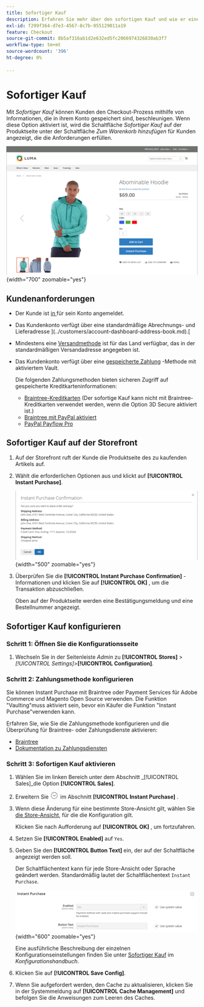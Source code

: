```yaml
---
title: Sofortiger Kauf
description: Erfahren Sie mehr über den sofortigen Kauf und wie er einen schnellen Checkout für registrierte Kundenkonten bieten kann.
exl-id: f299f364-d7e3-4567-8c7b-955129011a19
feature: Checkout
source-git-commit: 8b5af316ab1d2e632ed5fc2066974326830ab3f7
workflow-type: tm+mt
source-wordcount: '396'
ht-degree: 0%

---
```


# Sofortiger Kauf

Mit _Sofortiger Kauf_ können Kunden den Checkout-Prozess mithilfe von Informationen, die in ihrem Konto gespeichert sind, beschleunigen. Wenn diese Option aktiviert ist, wird die Schaltfläche _Sofortiger Kauf_ auf der Produktseite unter der Schaltfläche _Zum Warenkorb hinzufügen_ für Kunden angezeigt, die die Anforderungen erfüllen.

![Produktseite mit der Option &quot;Sofortiger Kauf&quot;angezeigt](./assets/storefront-checkout-instant-purchase.png){width="700" zoomable="yes"}

## Kundenanforderungen

- Der Kunde ist [in ](../customers/customer-sign-in.md) für sein Konto angemeldet.

- Das Kundenkonto verfügt über eine standardmäßige Abrechnungs- und Lieferadresse ](../customers/account-dashboard-address-book.md).[

- Mindestens eine [Versandmethode](delivery.md) ist für das Land verfügbar, das in der standardmäßigen Versandadresse angegeben ist.

- Das Kundenkonto verfügt über eine [gespeicherte Zahlung](../stores-purchase/stored-payment-methods.md) -Methode mit aktiviertem Vault.

  Die folgenden Zahlungsmethoden bieten sicheren Zugriff auf gespeicherte Kreditkarteninformationen:

   - [Braintree-Kreditkarten](braintree.md) (Der sofortige Kauf kann nicht mit Braintree-Kreditkarten verwendet werden, wenn die Option 3D Secure aktiviert ist.)
   - [Braintree mit PayPal aktiviert](braintree.md)
   - [PayPal Payflow Pro](paypal-payflow-pro.md)

## Sofortiger Kauf auf der Storefront

1. Auf der Storefront ruft der Kunde die Produktseite des zu kaufenden Artikels auf.

1. Wählt die erforderlichen Optionen aus und klickt auf **[!UICONTROL Instant Purchase]**.

   ![Bestätigungsdialogfeld zur Bestätigung des sofortigen Kaufs](./assets/storefront-checkout-instant-purchase-confirmation.png){width="500" zoomable="yes"}

1. Überprüfen Sie die **[!UICONTROL Instant Purchase Confirmation]** -Informationen und klicken Sie auf **[!UICONTROL OK]** , um die Transaktion abzuschließen.

   Oben auf der Produktseite werden eine Bestätigungsmeldung und eine Bestellnummer angezeigt.

## Sofortiger Kauf konfigurieren

### Schritt 1: Öffnen Sie die Konfigurationsseite

1. Wechseln Sie in der Seitenleiste _Admin_ zu **[!UICONTROL Stores]** > _[!UICONTROL Settings]_>**[!UICONTROL Configuration]**.

### Schritt 2: Zahlungsmethode konfigurieren

Sie können Instant Purchase mit Braintree oder Payment Services für Adobe Commerce und Magento Open Source verwenden. Die Funktion &quot;Vaulting&quot;muss aktiviert sein, bevor ein Käufer die Funktion &quot;Instant Purchase&quot;verwenden kann.

Erfahren Sie, wie Sie die Zahlungsmethode konfigurieren und die Überprüfung für Braintree- oder Zahlungsdienste aktivieren:

- [Braintree](braintree.md)
- [Dokumentation zu Zahlungsdiensten](https://experienceleague.adobe.com/docs/commerce-merchant-services/payment-services/guide-overview.html)

### Schritt 3: Sofortigen Kauf aktivieren

1. Wählen Sie im linken Bereich unter dem Abschnitt _[!UICONTROL Sales]_die Option **[!UICONTROL Sales]**.

1. Erweitern Sie ![Erweiterungsauswahl](../assets/icon-display-expand.png) im Abschnitt **[!UICONTROL Instant Purchase]** .

1. Wenn diese Änderung für eine bestimmte Store-Ansicht gilt, wählen Sie [die Store-Ansicht](../configuration-reference/scope-change.md#set-the-scope), für die die Konfiguration gilt.

   Klicken Sie nach Aufforderung auf **[!UICONTROL OK]** , um fortzufahren.

1. Setzen Sie **[!UICONTROL Enabled]** auf `Yes`.

1. Geben Sie den **[!UICONTROL Button Text]** ein, der auf der Schaltfläche angezeigt werden soll.

   Der Schaltflächentext kann für jede Store-Ansicht oder Sprache geändert werden. Standardmäßig lautet der Schaltflächentext `Instant Purchase`.

   ![Konfiguration - sofortige Kaufoptionen](../configuration-reference/sales/assets/sales-instant-purchase.png){width="600" zoomable="yes"}

   Eine ausführliche Beschreibung der einzelnen Konfigurationseinstellungen finden Sie unter [Sofortiger Kauf](../configuration-reference/sales/sales.md#instant-purchase) im _Konfigurationshandbuch_.

1. Klicken Sie auf **[!UICONTROL Save Config]**.

1. Wenn Sie aufgefordert werden, den Cache zu aktualisieren, klicken Sie in der Systemmeldung auf **[!UICONTROL Cache Management]** und befolgen Sie die Anweisungen zum Leeren des Caches.
